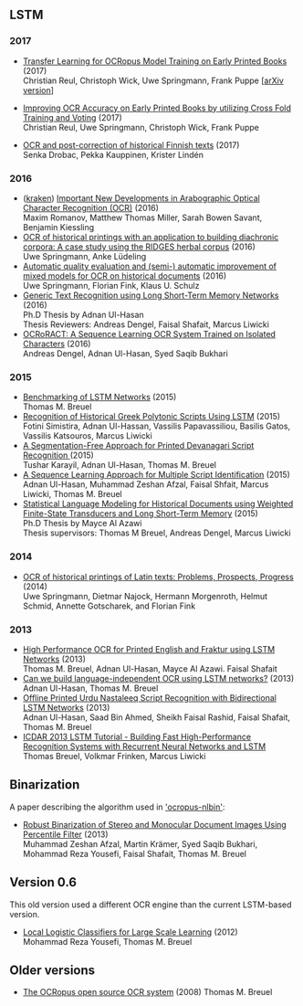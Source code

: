 ## LSTM

### 2017

* [Transfer Learning for OCRopus Model Training on Early Printed Books](http://0277.ch/ojs/index.php/cdrs_0277/article/view/169/378) (2017)  
Christian Reul, Christoph Wick, Uwe Springmann, Frank Puppe [[arXiv version](https://arxiv.org/abs/1712.05586)]

* [Improving OCR Accuracy on Early Printed Books by utilizing Cross Fold Training and Voting](https://arxiv.org/abs/1711.09670) (2017)  
Christian Reul, Uwe Springmann, Christoph Wick, Frank Puppe

* [OCR and post-correction of historical Finnish texts](http://www.ep.liu.se/ecp/131/009/ecp17131009.pdf) (2017)  
Senka Drobac, Pekka Kauppinen, Krister Lindén  

### 2016

* ([kraken](https://github.com/mittagessen/kraken)) [Important New Developments in Arabographic Optical Character Recognition (OCR)](https://arxiv.org/abs/1703.09550) (2016)  
Maxim Romanov, Matthew Thomas Miller, Sarah Bowen Savant, Benjamin Kiessling
* [OCR of historical printings with an application to building diachronic corpora: A case study using the RIDGES herbal corpus](https://arxiv.org/abs/1608.02153) (2016)  
Uwe Springmann, Anke Lüdeling
* [Automatic quality evaluation and (semi-) automatic improvement of mixed models for OCR on historical documents](http://arxiv.org/abs/1606.05157) (2016)  
Uwe Springmann, Florian Fink, Klaus U. Schulz
* [Generic Text Recognition using Long Short-Term Memory Networks](https://kluedo.ub.uni-kl.de/frontdoor/index/index/docId/4353) (2016)  
Ph.D Thesis by Adnan Ul-Hasan  
Thesis Reviewers: Andreas Dengel, Faisal Shafait, Marcus Liwicki
* [OCRoRACT: A Sequence Learning OCR System Trained on Isolated Characters](https://www.researchgate.net/publication/294575734_OCRoRACT_A_Sequence_Learning_OCR_System_Trained_on_Isolated_Characters) (2016)  
Andreas Dengel, Adnan Ul-Hasan, Syed Saqib Bukhari

### 2015

* [Benchmarking of LSTM Networks](http://arxiv.org/abs/1508.02774) (2015)  
Thomas M. Breuel
* [Recognition of Historical Greek Polytonic Scripts Using LSTM](http://users.iit.demokritos.gr/~bgat/OldDocPro/05_paper_305.pdf) (2015)  
Fotini Simistira, Adnan Ul-Hassan, Vassilis Papavassiliou, Basilis Gatos, Vassilis Katsouros, Marcus Liwicki
* [A Segmentation-Free Approach for Printed Devanagari Script Recognition
](https://www.researchgate.net/publication/280777081_A_Segmentation-Free_Approach_for_Printed_Devanagari_Script_Recognition) (2015)  
Tushar Karayil, Adnan Ul-Hasan, Thomas M. Breuel
* [A Sequence Learning Approach for Multiple Script Identification](https://www.researchgate.net/publication/280777013_A_Sequence_Learning_Approach_for_Multiple_Script_Identification) (2015)  
Adnan Ul-Hasan, Muhammad Zeshan Afzal, Faisal Shfait,  Marcus Liwicki, Thomas M. Breuel
* [Statistical Language Modeling for Historical Documents using Weighted Finite-State Transducers and Long Short-Term Memory](https://kluedo.ub.uni-kl.de/frontdoor/index/index/year/2015/docId/4022) (2015)  
Ph.D Thesis by Mayce Al Azawi  
Thesis supervisors: Thomas M Breuel, Andreas Dengel, Marcus Liwicki

### 2014

* [OCR of historical printings of Latin texts: Problems, Prospects, Progress](http://www.springmann.net/papers/2014-04-07-DATeCH2014-springmann.pdf) (2014)  
Uwe Springmann, Dietmar Najock, Hermann Morgenroth, Helmut Schmid, Annette Gotscharek, and Florian Fink

### 2013

* [High Performance OCR for Printed English and Fraktur using LSTM Networks](http://staffhome.ecm.uwa.edu.au/~00082689/papers/Breuel-LSTM-OCR-ICDAR13.pdf) (2013)  
Thomas M. Breuel, Adnan Ul-Hasan, Mayce Al Azawi. Faisal Shafait
* [Can we build language-independent OCR using LSTM networks?](https://www.researchgate.net/publication/260341307_Can_we_build_language-independent_OCR_using_LSTM_networks)
 (2013)  
Adnan Ul-Hasan, Thomas M. Breuel
* [Offline Printed Urdu Nastaleeq Script Recognition with Bidirectional LSTM Networks](http://staffhome.ecm.uwa.edu.au/~00082689/papers/Adnan-Urdu-OCR-ICDAR13.pdf) (2013)  
Adnan Ul-Hasan, Saad Bin Ahmed, Sheikh Faisal Rashid, Faisal Shafait, Thomas M. Breuel
* [ICDAR 2013 LSTM Tutorial - Building Fast High-Performance Recognition Systems with Recurrent Neural Networks and LSTM](http://lstm.iupr.com/)  
Thomas Breuel, Volkmar Frinken, Marcus Liwicki

## Binarization
A paper describing the algorithm used in ['ocropus-nlbin'](https://github.com/tmbdev/ocropy/blob/master/ocropus-nlbin):  
* [Robust Binarization of Stereo and Monocular Document Images Using Percentile Filter](http://citeseerx.ist.psu.edu/viewdoc/download?doi=10.1.1.588.7273&rep=rep1&type=pdf) (2013)  
Muhammad Zeshan Afzal, Martin Krämer, Syed Saqib Bukhari,
Mohammad Reza Yousefi, Faisal Shafait, Thomas M. Breuel

## Version 0.6

This old version used a different OCR engine than the current LSTM-based version.

* [Local Logistic Classifiers for Large Scale Learning](http://www.academia.edu/2959462/Local_Logistic_Classifiers_for_Large_Scale_Learning) (2012)  
Mohammad Reza Yousefi, Thomas M. Breuel

## Older versions

* [The OCRopus open source OCR system](http://www.helsinki.fi/~mpsilfve/ocr_course/materials/2008-breuel-ocropus-open-source.pdf) (2008)
Thomas M. Breuel

